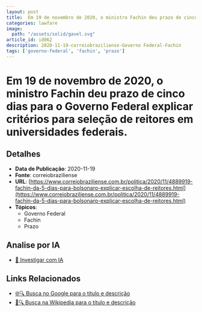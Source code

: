 ```yaml
---
layout: post
title:  Em 19 de novembro de 2020, o ministro Fachin deu prazo de cinco dias para o Governo Federal explicar critérios para seleção de reitores em universidades federais.
categories: lawfare
image: 
  path: "/assets/solid/gavel.svg"
article_id: id062
description: 2020-11-19-correiobraziliense-Governo Federal-Fachin
tags: ['governo-federal', 'fachin', 'prazo']
---
```


# Em 19 de novembro de 2020, o ministro Fachin deu prazo de cinco dias para o Governo Federal explicar critérios para seleção de reitores em universidades federais.

## Detalhes
- **Data de Publicação**: 2020-11-19
- **Fonte**: correiobraziliense
- **URL**: [https://www.correiobraziliense.com.br/politica/2020/11/4889919-fachin-da-5-dias-para-bolsonaro-explicar-escolha-de-reitores.html](https://www.correiobraziliense.com.br/politica/2020/11/4889919-fachin-da-5-dias-para-bolsonaro-explicar-escolha-de-reitores.html)
- **Tópicos**:
  - Governo Federal
  - Fachin
  - Prazo

## Analise por IA
- [🤖 Investigar com IA](https://www.perplexity.ai/search?q=%22not%C3%ADcia%20artigo%20Brasil%22%20Em%2019%20de%20novembro%20de%202020%2C%20o%20ministro%20Fachin%20deu%20prazo%20de%20cinco%20dias%20para%20o%20Governo%20Federal%20explicar%20crit%C3%A9rios%20para%20sele%C3%A7%C3%A3o%20de%20reitores%20em%20universidades%20federais.%20correiobraziliense%202020-11-19)

## Links Relacionados
- [🌐🔍 Busca no Google para o título e descrição](https://www.google.com/search?q=%22not%C3%ADcia%20artigo%20Brasil%22%20Em%2019%20de%20novembro%20de%202020%2C%20o%20ministro%20Fachin%20deu%20prazo%20de%20cinco%20dias%20para%20o%20Governo%20Federal%20explicar%20crit%C3%A9rios%20para%20sele%C3%A7%C3%A3o%20de%20reitores%20em%20universidades%20federais.%20correiobraziliense%202020-11-19)
- [📖🔍 Busca na Wikipedia para o título e descrição](https://pt.wikipedia.org/w/index.php?search=%22not%C3%ADcia%20artigo%20Brasil%22%20Em%2019%20de%20novembro%20de%202020%2C%20o%20ministro%20Fachin%20deu%20prazo%20de%20cinco%20dias%20para%20o%20Governo%20Federal%20explicar%20crit%C3%A9rios%20para%20sele%C3%A7%C3%A3o%20de%20reitores%20em%20universidades%20federais.%20correiobraziliense%202020-11-19)


